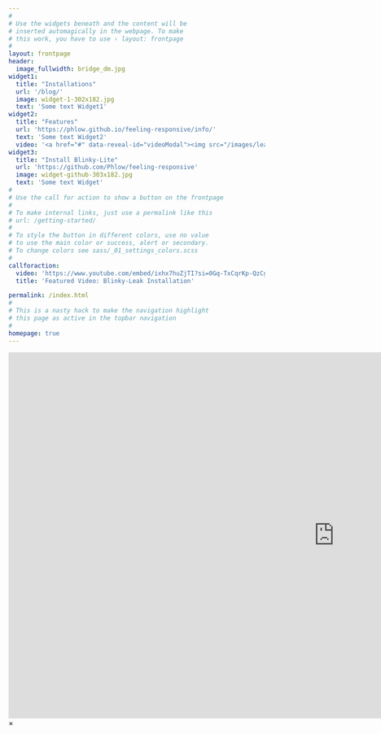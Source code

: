 ```yaml
---
#
# Use the widgets beneath and the content will be
# inserted automagically in the webpage. To make
# this work, you have to use › layout: frontpage
#
layout: frontpage
header:
  image_fullwidth: bridge_dm.jpg
widget1:
  title: "Installations"
  url: '/blog/'
  image: widget-1-302x182.jpg
  text: 'Some text Widget1'
widget2:
  title: "Features"
  url: 'https://phlow.github.io/feeling-responsive/info/'
  text: 'Some text Widget2'
  video: '<a href="#" data-reveal-id="videoModal"><img src="/images/leakInstallation_dm.jpg" width="302" height="182" alt=""/></a>'
widget3:
  title: "Install Blinky-Lite"
  url: 'https://github.com/Phlow/feeling-responsive'
  image: widget-github-303x182.jpg
  text: 'Some text Widget'
#
# Use the call for action to show a button on the frontpage
#
# To make internal links, just use a permalink like this
# url: /getting-started/
#
# To style the button in different colors, use no value
# to use the main color or success, alert or secondary.
# To change colors see sass/_01_settings_colors.scss
#
callforaction:
  video: 'https://www.youtube.com/embed/ixhx7huZjTI?si=0Gq-TxCqrKp-QzCg'
  title: 'Featured Video: Blinky-Leak Installation'

permalink: /index.html
#
# This is a nasty hack to make the navigation highlight
# this page as active in the topbar navigation
#
homepage: true
---
```


<div id="videoModal" class="reveal-modal large" data-reveal="">
  <div class="flex-video widescreen vimeo" style="display: block;">
    <iframe width="1280" height="720" src="https://www.youtube.com/embed/ixhx7huZjTI?si=0Gq-TxCqrKp-QzCg" frameborder="0" allowfullscreen></iframe>
  </div>
  <a class="close-reveal-modal">&#215;</a>
</div>

